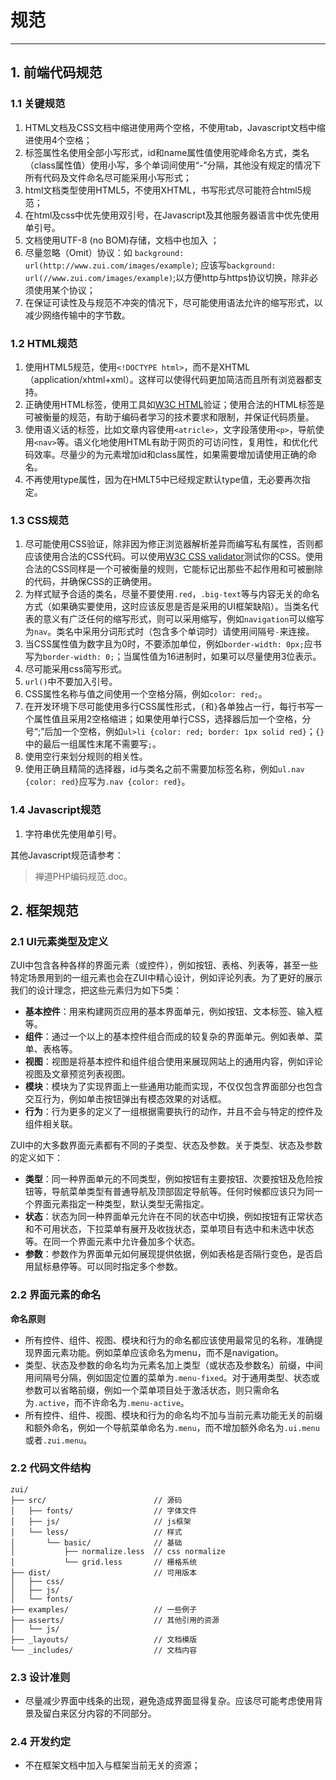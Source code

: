# 规范 #
----------


## 1. 前端代码规范 ##


### 1.1 关键规范 ###

1. HTML文档及CSS文档中缩进使用两个空格，不使用tab，Javascript文档中缩进使用4个空格；
2. 标签属性名使用全部小写形式，id和name属性值使用驼峰命名方式，类名（class属性值）使用小写，多个单词间使用“-”分隔，其他没有规定的情况下所有代码及文件命名尽可能采用小写形式；
3. html文档类型使用HTML5，不使用XHTML，书写形式尽可能符合html5规范；
4. 在html及css中优先使用双引号，在Javascript及其他服务器语言中优先使用单引号。
4. 文档使用UTF-8 (no BOM)存储，文档中也加入 <meta charset="utf-8">；
5. 尽量忽略（Omit）协议：如 `background: url(http://www.zui.com/images/example)`; 应该写`background: url(//www.zui.com/images/example)`;以方便http与https协议切换，除非必须使用某个协议；
6. 在保证可读性及与规范不冲突的情况下，尽可能使用语法允许的缩写形式，以减少网络传输中的字节数。


### 1.2 HTML规范 ###

1. 使用HTML5规范，使用`<!DOCTYPE html>`，而不是XHTML（application/xhtml+xml）。这样可以使得代码更加简洁而且所有浏览器都支持。
2. 正确使用HTML标签，使用工具如[W3C HTML](http://validator.w3.org/nu/)验证；使用合法的HTML标签是可被衡量的规范，有助于编码者学习的技术要求和限制，并保证代码质量。
3. 使用语义话的标签，比如文章内容使用`<atricle>`，文字段落使用`<p>`，导航使用`<nav>`等。语义化地使用HTML有助于网页的可访问性，复用性，和优化代码效率。尽量少的为元素增加id和class属性，如果需要增加请使用正确的命名。
4. 不再使用type属性，因为在HMLT5中已经规定默认type值，无必要再次指定。


### 1.3 CSS规范 ###

1. 尽可能使用CSS验证，除非因为修正浏览器解析差异而编写私有属性，否则都应该使用合法的CSS代码。可以使用[W3C CSS validator](http://jigsaw.w3.org/css-validator/)测试你的CSS。使用合法的CSS同样是一个可被衡量的规则，它能标记出那些不起作用和可被删除的代码，并确保CSS的正确使用。
2. 为样式赋予合适的类名，尽量不要使用`.red`，`.big-text`等与内容无关的命名方式（如果确实要使用，这时应该反思是否是采用的UI框架缺陷）。当类名代表的意义有广泛任何的缩写形式，则可以采用缩写，例如`navigation`可以缩写为`nav`。类名中采用分词形式时（包含多个单词时）请使用间隔号`-`来连接。
3. 当CSS属性值为数字且为0时，不要添加单位，例如`border-width: 0px;`应书写为`border-width: 0;`；当属性值为16进制时，如果可以尽量使用3位表示。
4. 尽可能采用css简写形式。
5. `url()`中不要加入引号。
6. CSS属性名称与值之间使用一个空格分隔，例如`color: red;`。
7. 在开发环境下尽可能使用多行CSS属性形式，`{`和`}`各单独占一行，每行书写一个属性值且采用2空格缩进；如果使用单行CSS，选择器后加一个空格，分号“;”后加一个空格，例如`ul>li {color: red; border: 1px solid red}`；`{}`中的最后一组属性末尾不需要写`;`。
8. 使用空行来划分规则的相关性。
9. 使用正确且精简的选择器，id与类名之前不需要加标签名称，例如`ul.nav {color: red}`应写为`.nav {color: red}`。


### 1.4 Javascript规范 ###

1. 字符串优先使用单引号。

其他Javascript规范请参考：
> 禅道PHP编码规范.doc。


## 2. 框架规范 ##


### 2.1 UI元素类型及定义 ###

ZUI中包含各种各样的界面元素（或控件），例如按钮、表格、列表等，甚至一些特定场景用到的一组元素也会在ZUI中精心设计，例如评论列表。为了更好的展示我们的设计理念，把这些元素归为如下5类：

- **基本控件**：用来构建网页应用的基本界面单元，例如按钮、文本标签、输入框等。
- **组件**：通过一个以上的基本控件组合而成的较复杂的界面单元。例如表单、菜单、表格等。
- **视图**：视图是将基本控件和组件组合使用来展现网站上的通用内容，例如评论视图及文章预览列表视图。
- **模块**：模块为了实现界面上一些通用功能而实现，不仅仅包含界面部分也包含交互行为，例如单击按钮弹出有模态效果的对话框。
- **行为**：行为更多的定义了一组根据需要执行的动作，并且不会与特定的控件及组件相关联。

ZUI中的大多数界面元素都有不同的子类型、状态及参数。关于类型、状态及参数的定义如下：

- **类型**：同一种界面单元的不同类型，例如按钮有主要按钮、次要按钮及危险按钮等，导航菜单类型有普通导航及顶部固定导航等。任何时候都应该只为同一个界面元素指定一种类型，默认类型无需指定。
- **状态**：状态为同一种界面单元允许在不同的状态中切换，例如按钮有正常状态和不可用状态，下拉菜单有展开及收拢状态，菜单项目有选中和未选中状态等。在同一个界面元素中允许叠加多个状态。
- **参数**：参数作为界面单元如何展现提供依据，例如表格是否隔行变色，是否启用鼠标悬停等。可以同时指定多个参数。


### 2.2 界面元素的命名 ###

**命名原则**

- 所有控件、组件、视图、模块和行为的命名都应该使用最常见的名称，准确提现界面元素功能。例如菜单应该命名为menu，而不是navigation。
- 类型、状态及参数的命名均为元素名加上类型（或状态及参数名）前缀，中间用间隔号分隔，例如固定位置的菜单为`.menu-fixed`。对于通用类型、状态或参数可以省略前缀，例如一个菜单项目处于激活状态，则只需命名为`.active`，而不许命名为`.menu-active`。
- 所有控件、组件、视图、模块和行为的命名均不加与当前元素功能无关的前缀和额外命名，例如一个导航菜单命名为`.menu`，而不增加额外命名为`.ui.menu`或者`.zui.menu`。


### 2.2 代码文件结构 ###

    zui/
    ├── src/                        // 源码
    │   ├── fonts/                  // 字体文件
    │   ├── js/                     // js框架
    │   └── less/                   // 样式
    │       └── basic/              // 基础
    │           ├── normalize.less  // css normalize
    │           └── grid.less       // 栅格系统
    ├── dist/                       // 可用版本
    │   ├── css/
    │   ├── js/
    │   └── fonts/
    ├── examples/                   // 一些例子
    ├── asserts/                    // 其他引用的资源
    │  	└── js/
    ├── _layouts/                   // 文档模版
    └── _includes/                  // 文档内容


### 2.3 设计准则 ###

- 尽量减少界面中线条的出现，避免造成界面显得复杂。应该尽可能考虑使用背景及留白来区分内容的不同部分。


### 2.4 开发约定 ###

- 不在框架文档中加入与框架当前无关的资源；
